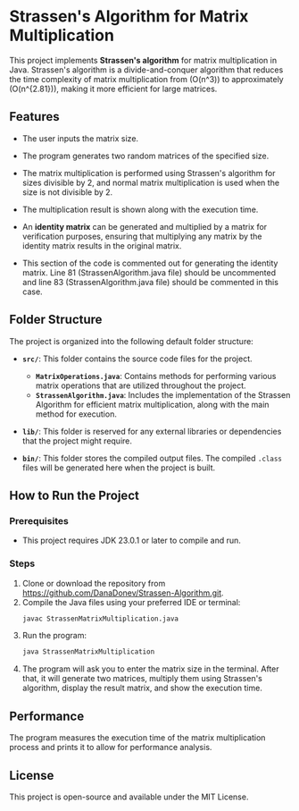 # Strassen's Algorithm for Matrix Multiplication

This project implements **Strassen's algorithm** for matrix multiplication in Java. Strassen's algorithm is a divide-and-conquer algorithm that reduces the time complexity of matrix multiplication from \(O(n^3)\) to approximately \(O(n^{2.81})\), making it more efficient for large matrices.


## Features

- The user inputs the matrix size.
- The program generates two random matrices of the specified size.
- The matrix multiplication is performed using Strassen's algorithm for sizes divisible by 2, and normal matrix multiplication is used when the size is not divisible by 2.
- The multiplication result is shown along with the execution time.

- An **identity matrix** can be generated and multiplied by a matrix for verification purposes, ensuring that multiplying any matrix by the identity matrix results in the original matrix.
- This section of the code is commented out for generating the identity matrix. Line 81 (StrassenAlgorithm.java file) should be uncommented and line 83 (StrassenAlgorithm.java file) should be commented in this case.


## Folder Structure

The project is organized into the following default folder structure:

- **`src/`**: This folder contains the source code files for the project.
  - **`MatrixOperations.java`**: Contains methods for performing various matrix operations that are utilized throughout the project.
  - **`StrassenAlgorithm.java`**: Includes the implementation of the Strassen Algorithm for efficient matrix multiplication, along with the main method for execution.

- **`lib/`**: This folder is reserved for any external libraries or dependencies that the project might require.

- **`bin/`**: This folder stores the compiled output files. The compiled `.class` files will be generated here when the project is built.


## How to Run the Project

### Prerequisites

- This project requires JDK 23.0.1 or later to compile and run.

### Steps

1. Clone or download the repository from https://github.com/DanaDonev/Strassen-Algorithm.git.
2. Compile the Java files using your preferred IDE or terminal:
   ```bash
   javac StrassenMatrixMultiplication.java
   ```
3. Run the program:
   ```bash
   java StrassenMatrixMultiplication
   ```
4. The program will ask you to enter the matrix size in the terminal. After that, it will generate two matrices, multiply them using Strassen's algorithm, display the result matrix, and show the execution time. 


## Performance

The program measures the execution time of the matrix multiplication process and prints it to allow for performance analysis.


## License

This project is open-source and available under the MIT License.
